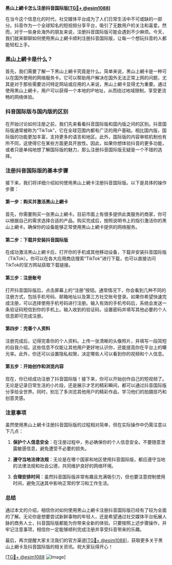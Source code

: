 **黑山上網卡怎么注册抖音国际版[[TG💪+ @esim1088](https://t.me/s/esim1088)]**

在当今这个信息化的时代，社交媒体平台成为了人们日常生活中不可或缺的一部分。抖音作为一个全球知名的短视频分享平台，吸引了无数用户的关注和喜爱。然而，对于一些身处海外的朋友来说，注册抖音国际版可能会遇到不少麻烦。今天，我们就来聊聊如何使用黑山上網卡顺利注册抖音国际版，让每一个想玩抖音的人都能轻松上手。

### 黑山上網卡是什么？

首先，我们需要了解一下黑山上網卡究竟是什么。简单来说，黑山上網卡是一种可以在国外使用的网络服务卡。它可以帮助用户解决在国外无法正常上网的问题，尤其是对于那些需要访问特定网站或应用的人来说，黑山上網卡显得尤为重要。通过使用黑山上網卡，用户可以获得一个本地的IP地址，从而绕过地域限制，享受更流畅的网络体验。

### 抖音国际版与国内版的区别

在开始讨论如何注册之前，我们先来看看抖音国际版和国内版之间的区别。抖音国际版通常被称为“TikTok”，它在全球范围内都有广泛的用户基础。相比国内版，国际版的功能更加丰富，支持更多的语言和地区。此外，国际版的内容审核机制也有所不同，这使得它在某些方面更具开放性。因此，如果你想体验抖音的更多功能，或者只是单纯地想了解国际版的魅力，那么注册抖音国际版无疑是一个不错的选择。

### 注册抖音国际版的基本步骤

接下来，我们将详细介绍如何使用黑山上網卡注册抖音国际版。以下是具体的操作步骤：

#### 第一步：购买并激活黑山上網卡

首先，你需要购买一张黑山上網卡。目前市面上有很多提供此类服务的商家，你可以根据自己的需求选择合适的产品。购买完成后，按照说明书上的指引激活你的黑山上網卡。确保你的设备能够正常使用黑山上網卡提供的网络服务。

#### 第二步：下载并安装抖音国际版

在成功激活黑山上網卡后，打开你的手机或其他移动设备，下载并安装抖音国际版（TikTok）。你可以在各大应用商店搜索“TikTok”进行下载，也可以直接访问TikTok的官方网站获取下载链接。

#### 第三步：注册账号

打开抖音国际版后，点击屏幕上的“注册”按钮。通常情况下，你会看到几种不同的注册方式，包括手机号码、邮箱地址以及第三方社交账号登录。如果你希望快速完成注册，可以选择使用手机号码进行注册。输入有效的手机号码后，系统会发送一条验证码短信到你的手机上。输入收到的验证码，设置密码并填写其他必要的个人信息即可完成注册。

#### 第四步：完善个人资料

注册完成后，记得完善你的个人资料。上传一张清晰的头像照片，并填写一段简短的自我介绍。这些信息不仅能让其他用户更好地认识你，还能提高你在平台上的曝光率。此外，你还可以设置隐私权限，决定哪些人可以看到你的视频和个人信息。

#### 第五步：开始创作和浏览内容

现在，你已经成功注册了抖音国际版！接下来，你可以开始创作自己的短视频了。无论是记录日常生活的小片段，还是展示才艺的精彩瞬间，都可以通过抖音国际版分享给全世界。同时，别忘了多浏览其他用户的精彩作品，学习他们的拍摄技巧和创意灵感。

### 注意事项

虽然使用黑山上網卡注册抖音国际版的过程相对简单，但在实际操作中仍需注意以下几点：

1. **保护个人信息安全**：在注册过程中，务必确保你的个人信息安全。不要随意泄露敏感信息，避免遭受不必要的损失。
   
2. **遵守当地法律法规**：无论是在哪个国家和地区使用抖音国际版，都应遵守当地的法律法规和社会公德，共同维护良好的网络环境。

3. **合理安排时间**：虽然抖音国际版非常有趣且充满吸引力，但也要注意控制使用时间，避免沉迷其中影响正常的学习和工作生活。

### 总结

通过本文的介绍，相信你对如何使用黑山上網卡注册抖音国际版已经有了较为全面的了解。无论你是想要尝试新鲜事物的年轻人，还是希望通过社交媒体平台拓展人脉的商务人士，抖音国际版都能为你带来全新的体验。只要按照上述步骤操作，并牢记注意事项，相信你一定能够顺利完成注册并享受抖音带来的乐趣。

最后，再次提醒大家关注我们的官方渠道[[TG💪+ @esim1088](https://t.me/s/esim1088)]，获取更多关于黑山上網卡及抖音国际版的相关资讯。祝大家玩得开心！

[[TG💪+ @esim1088](https://t.me/s/esim1088) ![Image](https://i.postimg.cc/4NQfJmqS/Snipaste-2025-05-13-00-14-12.png)]